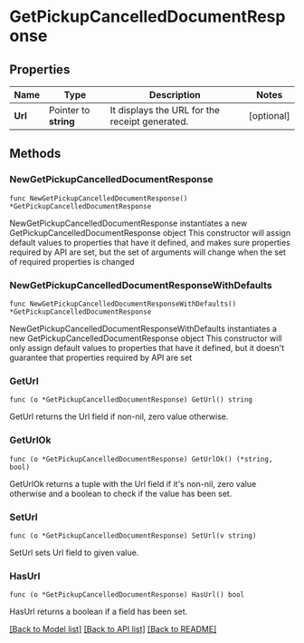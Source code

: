 # GetPickupCancelledDocumentResponse

## Properties

Name | Type | Description | Notes
------------ | ------------- | ------------- | -------------
**Url** | Pointer to **string** | It displays the URL for the receipt generated. | [optional] 

## Methods

### NewGetPickupCancelledDocumentResponse

`func NewGetPickupCancelledDocumentResponse() *GetPickupCancelledDocumentResponse`

NewGetPickupCancelledDocumentResponse instantiates a new GetPickupCancelledDocumentResponse object
This constructor will assign default values to properties that have it defined,
and makes sure properties required by API are set, but the set of arguments
will change when the set of required properties is changed

### NewGetPickupCancelledDocumentResponseWithDefaults

`func NewGetPickupCancelledDocumentResponseWithDefaults() *GetPickupCancelledDocumentResponse`

NewGetPickupCancelledDocumentResponseWithDefaults instantiates a new GetPickupCancelledDocumentResponse object
This constructor will only assign default values to properties that have it defined,
but it doesn't guarantee that properties required by API are set

### GetUrl

`func (o *GetPickupCancelledDocumentResponse) GetUrl() string`

GetUrl returns the Url field if non-nil, zero value otherwise.

### GetUrlOk

`func (o *GetPickupCancelledDocumentResponse) GetUrlOk() (*string, bool)`

GetUrlOk returns a tuple with the Url field if it's non-nil, zero value otherwise
and a boolean to check if the value has been set.

### SetUrl

`func (o *GetPickupCancelledDocumentResponse) SetUrl(v string)`

SetUrl sets Url field to given value.

### HasUrl

`func (o *GetPickupCancelledDocumentResponse) HasUrl() bool`

HasUrl returns a boolean if a field has been set.


[[Back to Model list]](../README.md#documentation-for-models) [[Back to API list]](../README.md#documentation-for-api-endpoints) [[Back to README]](../README.md)


